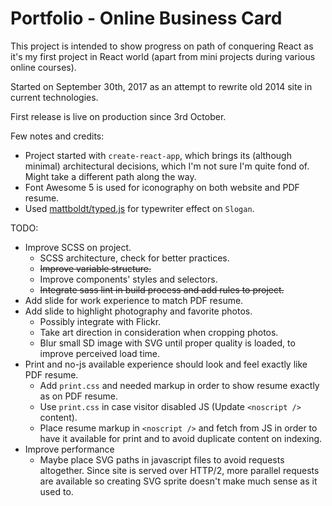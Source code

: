 # Portfolio - Online Business Card
 
This project is intended to show progress on path of conquering React as it's my first project in React world (apart from mini projects during various online courses).

Started on September 30th, 2017 as an attempt to rewrite old 2014 site in current technologies.

First release is live on production since 3rd October.

Few notes and credits:
- Project started with `create-react-app`, which brings its (although minimal) architectural decisions,
which I'm not sure I'm quite fond of. Might take a different path along the way.
- Font Awesome 5 is used for iconography on both website and PDF resume.
- Used [mattboldt/typed.js](https://github.com/mattboldt/typed.js/) for typewriter effect on `Slogan`.

TODO:
- Improve SCSS on project.
    - SCSS architecture, check for better practices.
    - ~~Improve variable structure.~~ 
    - Improve components' styles and selectors.
    - ~~Integrate sass lint in build process and add rules to project.~~
- Add slide for work experience to match PDF resume.
- Add slide to highlight photography and favorite photos.
    - Possibly integrate with Flickr.
    - Take art direction in consideration when cropping photos.
    - Blur small SD image with SVG until proper quality is loaded, to improve perceived load time.  
- Print and no-js available experience should look and feel exactly like PDF resume.
    - Add `print.css` and needed markup in order to show resume exactly as on PDF resume.
    - Use `print.css` in case visitor disabled JS (Update `<noscript />` content).
    - Place resume markup in `<noscript />` and fetch from JS in order to have it available for print and to avoid duplicate content on indexing.
- Improve performance
    - Maybe place SVG paths in javascript files to avoid requests altogether. Since site is served over HTTP/2, more parallel requests are available so creating SVG sprite doesn't make much sense as it used to.
